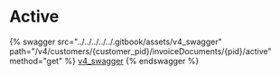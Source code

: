 # Active

{% swagger src="../../../../../.gitbook/assets/v4_swagger" path="/v4/customers/{customer_pid}/invoiceDocuments/{pid}/active" method="get" %}
[v4_swagger](../../../../../.gitbook/assets/v4_swagger)
{% endswagger %}
